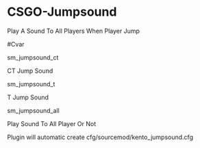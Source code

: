# CSGO-Jumpsound

Play A Sound To All Players When Player Jump

#Cvar

sm_jumpsound_ct 

CT Jump Sound


sm_jumpsound_t  

T Jump Sound

sm_jumpsound_all

Play Sound To All Player Or Not

Plugin will automatic create cfg/sourcemod/kento_jumpsound.cfg
